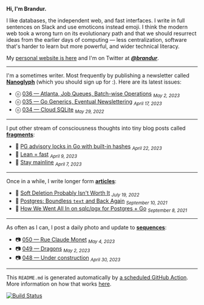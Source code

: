 **Hi, I'm Brandur.**

I like databases, the independent web, and fast interfaces. I write in full sentences on Slack and use emoticons instead emoji. I think the modern web took a wrong turn on its evolutionary path and that we should resurrect ideas from the earlier days of computing — less centralization, software that's harder to learn but more powerful, and wider technical literacy.

My [personal website is here](https://brandur.org) and I'm on Twitter at [***@brandur***](https://twitter.com/brandur).

---

I'm a sometimes writer. Most frequently by publishing a newsletter called [**Nanoglyph**](https://brandur.org/newsletter#nanoglyph) (which you should sign up for :). Here are its latest issues:

* ⓝ [036 — Atlanta, Job Queues, Batch-wise Operations](https://brandur.org/nanoglyphs/036-queues) <sub><em>May 2, 2023</em></sub>
* ⓝ [035 — Go Generics, Eventual Newslettering](https://brandur.org/nanoglyphs/035-generics) <sub><em>April 17, 2023</em></sub>
* ⓝ [034 — Cloud SQLite](https://brandur.org/nanoglyphs/034-cloud-sqlite) <sub><em>May 29, 2022</em></sub>

---

I put other stream of consciousness thoughts into tiny blog posts called [**fragments**](https://brandur.org/fragments):

* 🐚 [PG advisory locks in Go with built-in hashes](https://brandur.org/fragments/pg-advisory-locks-with-go-hash) <sub><em>April 22, 2023</em></sub>
* 🐚 [Lean = fast](https://brandur.org/fragments/lean-fast) <sub><em>April 9, 2023</em></sub>
* 🐚 [Stay mainline](https://brandur.org/fragments/stay-mainline) <sub><em>April 7, 2023</em></sub>

---

Once in a while, I write longer form [**articles**](https://brandur.org/articles):

* 📖 [Soft Deletion Probably Isn&#39;t Worth It](https://brandur.org/soft-deletion) <sub><em>July 19, 2022</em></sub>
* 📖 [Postgres: Boundless `text` and Back Again](https://brandur.org/text) <sub><em>September 10, 2021</em></sub>
* 📖 [How We Went All In on sqlc/pgx for Postgres + Go](https://brandur.org/sqlc) <sub><em>September 8, 2021</em></sub>

---

As often as I can, I post a daily photo and update to [**sequences**](https://brandur.org/sequences):

* 📷 [050 — Rue Claude Monet](https://brandur.org/sequences/050) <sub><em>May 4, 2023</em></sub>
* 📷 [049 — Dragons](https://brandur.org/sequences/049) <sub><em>May 2, 2023</em></sub>
* 📷 [048 — Under construction](https://brandur.org/sequences/048) <sub><em>April 30, 2023</em></sub>

---

This `README.md` is generated automatically by [a scheduled GitHub Action](https://github.com/brandur/brandur/blob/master/.github/workflows/ci.yml). More information on how that works [here](https://brandur.org/fragments/self-updating-github-readme).

[![Build Status](https://github.com/brandur/brandur/workflows/brandur%20CI/badge.svg)](https://github.com/brandur/brandur/actions)
